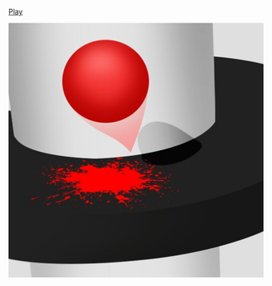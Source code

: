 <a href="https://sukrubeyy.itch.io/helix-jump-replica">Play</a>

<img src="https://github.com/sukrubeyy/HelixJumpReplica/blob/main/Assets/Images/Logo.png"/>
